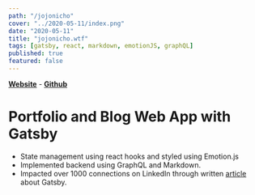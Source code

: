 ```yaml
---
path: "/jojonicho"
cover: "../2020-05-11/index.png"
date: "2020-05-11"
title: "jojonicho.wtf"
tags: [gatsby, react, markdown, emotionJS, graphQL]
published: true
featured: false
---
```


[**Website**](https://jojonicho.wtf) - [**Github**](https://github.com/jojonicho/portfolio)<br>

# Portfolio and Blog Web App with Gatsby

- State management using react hooks and styled using Emotion.js
- Implemented backend using GraphQL and Markdown.
- Impacted over 1000 connections on LinkedIn through written [article](https://www.linkedin.com/posts/joni_the-gatsby-project-structure-activity-6667343046142783488-mKfn) about Gatsby.
